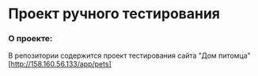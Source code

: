 # Проект ручного тестирования 
### О проекте:
В репозитории содержится проект тестирования сайта "Дом питомца"[http://158.160.56.133/app/pets]
